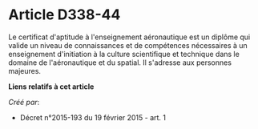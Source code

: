 # Article D338-44

Le certificat d'aptitude à l'enseignement aéronautique est un diplôme qui valide un niveau de connaissances et de compétences
nécessaires à un enseignement d'initiation à la culture scientifique et technique dans le domaine de l'aéronautique et du
spatial. Il s'adresse aux personnes majeures.

**Liens relatifs à cet article**

_Créé par_:

  - Décret n°2015-193 du 19 février 2015 - art. 1
